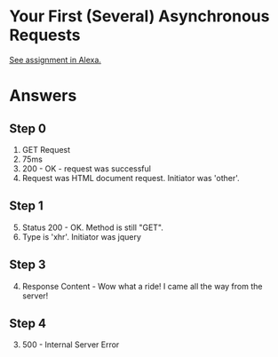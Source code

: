 # Your First (Several) Asynchronous Requests

[See assignment in Alexa.](https://alexa.bitmaker.co/wdi/67/assignments/2055/latest)

#  Answers

## Step 0

1. GET Request
2. 75ms
3. 200 - OK - request was successful
4. Request was HTML document request. Initiator was 'other'.

## Step 1

5. Status 200 - OK. Method is still "GET".
6. Type is 'xhr'. Initiator was jquery

## Step 3

4. Response Content - Wow what a ride! I came all the way from the server!

## Step 4
3. 500 - Internal Server Error 
